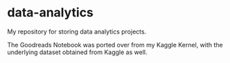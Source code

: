 # data-analytics
My repository for storing data analytics projects. 

The Goodreads Notebook was ported over from my Kaggle Kernel, with the underlying dataset obtained from Kaggle as well.
